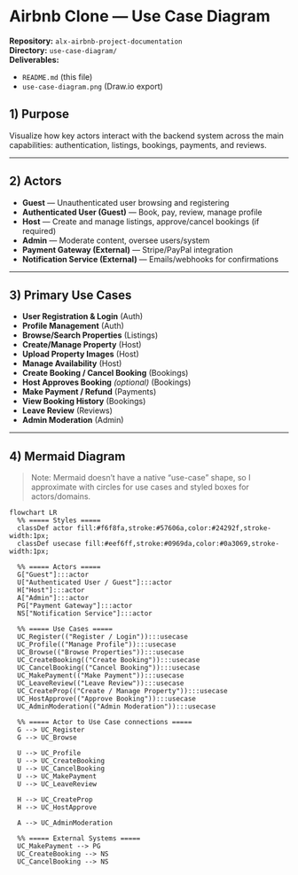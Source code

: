 # Airbnb Clone — Use Case Diagram

**Repository:** `alx-airbnb-project-documentation`  
**Directory:** `use-case-diagram/`  
**Deliverables:**  
- `README.md` (this file)  
- `use-case-diagram.png` (Draw.io export)

## 1) Purpose
Visualize how key actors interact with the backend system across the main capabilities: authentication, listings, bookings, payments, and reviews.

---

## 2) Actors
- **Guest** — Unauthenticated user browsing and registering
- **Authenticated User (Guest)** — Book, pay, review, manage profile
- **Host** — Create and manage listings, approve/cancel bookings (if required)
- **Admin** — Moderate content, oversee users/system
- **Payment Gateway (External)** — Stripe/PayPal integration
- **Notification Service (External)** — Emails/webhooks for confirmations

---

## 3) Primary Use Cases
- **User Registration & Login** (Auth)
- **Profile Management** (Auth)
- **Browse/Search Properties** (Listings)
- **Create/Manage Property** (Host)
- **Upload Property Images** (Host)
- **Manage Availability** (Host)
- **Create Booking / Cancel Booking** (Bookings)
- **Host Approves Booking** *(optional)* (Bookings)
- **Make Payment / Refund** (Payments)
- **View Booking History** (Bookings)
- **Leave Review** (Reviews)
- **Admin Moderation** (Admin)

---

## 4) Mermaid Diagram 

> Note: Mermaid doesn’t have a native “use-case” shape, so I approximate with circles for use cases and styled boxes for actors/domains.

```mermaid
flowchart LR
  %% ===== Styles =====
  classDef actor fill:#f6f8fa,stroke:#57606a,color:#24292f,stroke-width:1px;
  classDef usecase fill:#eef6ff,stroke:#0969da,color:#0a3069,stroke-width:1px;

  %% ===== Actors =====
  G["Guest"]:::actor
  U["Authenticated User / Guest"]:::actor
  H["Host"]:::actor
  A["Admin"]:::actor
  PG["Payment Gateway"]:::actor
  NS["Notification Service"]:::actor

  %% ===== Use Cases =====
  UC_Register(("Register / Login")):::usecase
  UC_Profile(("Manage Profile")):::usecase
  UC_Browse(("Browse Properties")):::usecase
  UC_CreateBooking(("Create Booking")):::usecase
  UC_CancelBooking(("Cancel Booking")):::usecase
  UC_MakePayment(("Make Payment")):::usecase
  UC_LeaveReview(("Leave Review")):::usecase
  UC_CreateProp(("Create / Manage Property")):::usecase
  UC_HostApprove(("Approve Booking")):::usecase
  UC_AdminModeration(("Admin Moderation")):::usecase

  %% ===== Actor to Use Case connections =====
  G --> UC_Register
  G --> UC_Browse

  U --> UC_Profile
  U --> UC_CreateBooking
  U --> UC_CancelBooking
  U --> UC_MakePayment
  U --> UC_LeaveReview

  H --> UC_CreateProp
  H --> UC_HostApprove

  A --> UC_AdminModeration

  %% ===== External Systems =====
  UC_MakePayment --> PG
  UC_CreateBooking --> NS
  UC_CancelBooking --> NS
```
